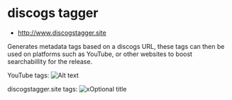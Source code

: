 # discogs tagger
- http://www.discogstagger.site

Generates metadata tags based on a discogs URL, these tags can then be used on platforms such as YouTube, or other websites to boost searchabillity for the release.

YouTube tags:
![Alt text](https://i.imgur.com/Ldn9ZfO.png "Optional title")

discogstagger.site tags: 
![](https://i.imgur.com/yQn77l4.png "xOptional title")
